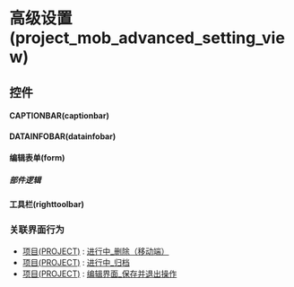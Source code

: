# 高级设置(project_mob_advanced_setting_view)  <!-- {docsify-ignore-all} -->



## 控件
#### CAPTIONBAR(captionbar)
#### DATAINFOBAR(datainfobar)
#### 编辑表单(form)

##### 部件逻辑
#### 工具栏(righttoolbar)


### 关联界面行为
  * [项目(PROJECT)](module/ProjMgmt/project) : [进行中_删除（移动端）](module/ProjMgmt/project#界面行为)
  * [项目(PROJECT)](module/ProjMgmt/project) : [进行中_归档](module/ProjMgmt/project#界面行为)
  * [项目(PROJECT)](module/ProjMgmt/project) : [编辑界面_保存并退出操作](module/ProjMgmt/project#界面行为)

<script>
 const { createApp } = Vue
  createApp({
    data() {
      return {

      }
    }
  }).use(ElementPlus).mount('#app')
</script>